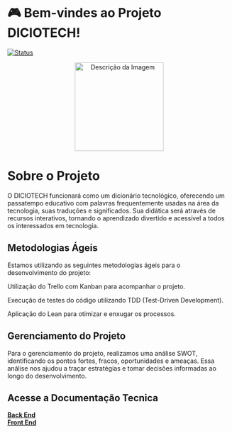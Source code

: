 # :video_game: Bem-vindes ao Projeto DICIOTECH!

[![Status](https://img.shields.io/badge/Status-Em%20Desenvolvimento-9C27B0.svg)](https://github.com/seu-usuario/seu-repositorio)

<p align="center"> 
 <img src="https://media.tenor.com/2a4KThsm4YgAAAAj/gaming-game-on.gif"  height="200" alt="Descrição da Imagem">
 </p>

 # Sobre o Projeto

O DICIOTECH funcionará como um dicionário tecnológico, oferecendo um passatempo educativo com palavras frequentemente usadas na área da tecnologia, suas traduções e significados. Sua didática será através de recursos interativos, tornando o aprendizado divertido e acessível a todos os interessados em tecnologia.

## Metodologias Ágeis

Estamos utilizando as seguintes metodologias ágeis para o desenvolvimento do projeto:

Utilização do Trello com Kanban para acompanhar o projeto.

Execução de testes do código utilizando TDD (Test-Driven Development).

Aplicação do Lean para otimizar e enxugar os processos.

## Gerenciamento do Projeto

Para o gerenciamento do projeto, realizamos uma análise SWOT, identificando os pontos fortes, fracos, oportunidades e ameaças. Essa análise nos ajudou a traçar estratégias e tomar decisões informadas ao longo do desenvolvimento.

## Acesse a Documentação Tecnica

[**Back End**](docBackEnd.md) <br>
[**Front End**](docFrontEnd.md)
